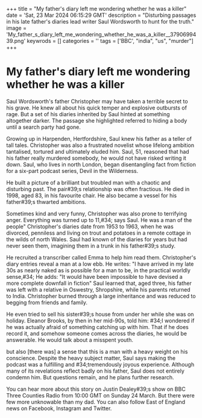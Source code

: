 +++
title = "My father's diary left me wondering whether he was a killer"
date = 'Sat, 23 Mar 2024 06:15:29 GMT'
description = "Disturbing passages in his late father's diaries lead writer Saul Wordsworth to hunt for the truth."
image = 'My_father_s_diary_left_me_wondering_whether_he_was_a_killer__3790699439.png'
keywrods =  []
categories = ''
tags = ['BBC', "india", "us", "murder"]
+++

# My father's diary left me wondering whether he was a killer

Saul Wordsworth's father Christopher may have taken a terrible secret to his grave.
He knew all about his quick temper and explosive outbursts of rage.
But a set of his diaries inherited by Saul hinted at something altogether darker.
The passage she highlighted referred to hiding a body until a search party had gone.

Growing up in Harpenden, Hertfordshire, Saul knew his father as a teller of tall tales.
Christopher was also a frustrated novelist whose lifelong ambition tantalised, tortured and ultimately eluded him.
Saul, 51, reasoned that had his father really murdered somebody, he would not have risked writing it down.
Saul, who lives in north London, began disentangling fact from fiction for a six-part podcast series, Devil in the Wilderness.

He built a picture of a brilliant but troubled man with a chaotic and disturbing past.
The pair<bb>#39;s relationship was often fractious.
He died in 1998, aged 83, in his favourite chair.
He also became a vessel for his father<bb>#39;s thwarted ambitions.

Sometimes kind and very funny, Christopher was also prone to terrifying anger.
Everything was turned up to 11,<bb>#34; says Saul.
He was a man of the people" Christopher's diaries date from 1953 to 1963, when he was divorced, penniless and living on trout and potatoes in a remote cottage in the wilds of north Wales.
Saul had known of the diaries for years but had never seen them, imagining them in a trunk in his father<bb>#39;s study.

He recruited a transcriber called Emma to help him read them.
Christopher's diary entries reveal a man at a low ebb.
He writes: "I have arrived in my late 30s as nearly naked as is possible for a man to be, in the practical worldly sense,<bb>#34; He adds: "It would have been impossible to have devised a more complete downfall in fiction" Saul learned that, aged three, his father was left with a relative in Oswestry, Shropshire, while his parents returned to India.
Christopher burned through a large inheritance and was reduced to begging from friends and family.

He even tried to sell his sister<bb>#39;s house from under her while she was on holiday.
Eleanor Brooks, by then in her mid-90s, told him: <bb>#34;I wondered if he was actually afraid of something catching up with him.
That if he does record it, and somehow someone comes across the diaries, he would be answerable.
He would talk about a misspent youth.

but also [there was] a sense that this is a man with a heavy weight on his conscience.
Despite the heavy subject matter, Saul says making the podcast was a fulfilling and <bb>#34;tremendously joyous experience.
Although many of its revelations reflect badly on his father, Saul does not entirely condemn him.
But questions remain, and he plans further research.

You can hear more about this story on Justin Dealey<bb>#39;s show on BBC Three Counties Radio from 10:00 GMT on Sunday 24 March.
But there were few more unknowable than my dad.
You can also follow East of England news on Facebook, Instagram and Twitter.


